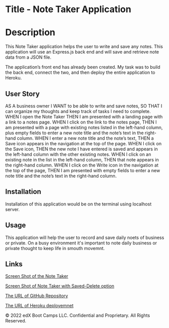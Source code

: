 # Title - Note Taker Application

# Description

This Note Taker application helps the user to write and save any notes.
This application will use an Express.js back end and will save and retrieve note data from a JSON file.

The application’s front end has already been created.
My task was to build the back end, connect the two, and then deploy the entire application to Heroku.

## User Story

AS A business owner
I WANT to be able to write and save notes,
SO THAT I can organize my thoughts and keep track of tasks I need to complete.
WHEN I open the Note Taker
THEN I am presented with a landing page with a link to a notes page.
WHEN I click on the link to the notes page,
THEN I am presented with a page with existing notes listed in the left-hand column, plus empty fields to enter a new note title and the note’s text in the right-hand column.
WHEN I enter a new note title and the note’s text,
THEN a Save icon appears in the navigation at the top of the page.
WHEN I click on the Save icon,
THEN the new note I have entered is saved and appears in the left-hand column with the other existing notes.
WHEN I click on an existing note in the list in the left-hand column,
THEN that note appears in the right-hand column.
WHEN I click on the Write icon in the navigation at the top of the page,
THEN I am presented with empty fields to enter a new note title and the note’s text in the right-hand column.

## Installation

Installation of this application would be on the terminal using localhost server.

## Usage

This application will help the user to record and save daily noets of business or private.
On a busy environment it's important to note daily business or private thought to keep life in smouth movemnt.

## Links

[Screen Shot of the Note Taker](public/images/1-Screenshot-Note-Taker-01.png)

[Screen Shot of Note Taker with Saved-Delete option](public/images/2-With-Saved-Delete-demo-02.png)

[The URL of GitHub Repository](https://github.com/Tesfa8186/Express-Challenge)

[The URL of Heroku deployemnet](https://mighty-wave-85232.herokuapp.com/)

© 2022 edX Boot Camps LLC. Confidential and Proprietary. All Rights Reserved.
